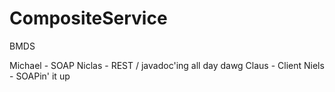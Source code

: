 CompositeService
================

BMDS

Michael - SOAP
Niclas - REST / javadoc'ing all day dawg
Claus - Client
Niels - SOAPin' it up